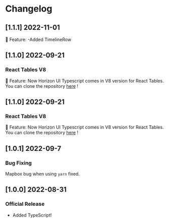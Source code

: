 # Changelog


## [1.1.1] 2022-11-01

🚀 Feature:
-Added TimelineRow

## [1.1.0] 2022-09-21
### React Tables V8
🚀 Feature: Now Horizon UI Typescript comes in V8 version for React Tables. You can clone the repository [here]() !
 
## [1.1.0] 2022-09-21
### React Tables V8
🚀 Feature: Now Horizon UI Typescript comes in V8 version for React Tables. You can clone the repository [here]() !

## [1.0.1] 2022-09-7
### Bug Fixing 
Mapbox bug when using `yarn` fixed.

## [1.0.0] 2022-08-31
### Official Release 
- Added TypeScript!
